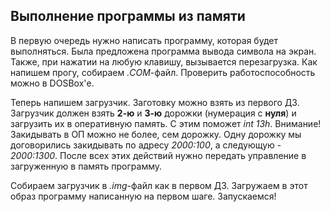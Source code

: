 ## Выполнение программы из памяти

В первую очередь нужно написать программу, которая будет выполняться. Была предложена программа вывода символа на экран. Также, при нажатии на любую клавишу, вызывается перезагрузка. Как напишем прогу, собираем *.COM*-файл.
Проверить работоспособность можно в DOSBox'е.

Теперь напишем загрузчик. Заготовку можно взять из первого ДЗ. Загрузчик должен взять **2-ю** и **3-ю** дорожки (нумерация с **нуля**) и загрузить их в оперативную память. С этим поможет *int 13h*. Внимание! Закидывать в ОП можно не более, сем дорожку. Одну дорожку мы договорились закидывать по адресу *2000:100*, а следующую - *2000:1300*.
После всех этих действий нужно передать управление в загруженную в память программу.

Собираем загрузчик в *.img*-файл как в первом ДЗ. Загружаем в этот образ программу написанную на первом шаге. Запускаемся!